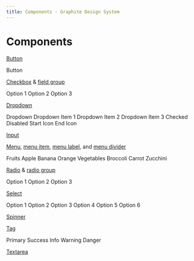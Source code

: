 ```yaml
---
title: Components - Graphite Design System
---
```


# Components

[Button](/components/button)

<div class="example-block">
<gr-button>Button</gr-button>
</div>

[Checkbox](/components/checkbox) & [field group](/components/field-group)

<div class="example-block">
  <gr-field-group label="Select options">
    <gr-checkbox>Option 1</gr-checkbox>
    <gr-checkbox>Option 2</gr-checkbox>
    <gr-checkbox>Option 3</gr-checkbox>
  </gr-field-group>
</div>

[Dropdown](/components/dropdown)

<div class="example-block">
  <gr-dropdown>
    <gr-button slot="trigger" caret>Dropdown</gr-button>
    <gr-menu>
      <gr-menu-item>Dropdown Item 1</gr-menu-item>
      <gr-menu-item>Dropdown Item 2</gr-menu-item>
      <gr-menu-item>Dropdown Item 3</gr-menu-item>
      <gr-menu-divider></gr-menu-divider>
      <gr-menu-item checked>Checked</gr-menu-item>
      <gr-menu-item disabled>Disabled</gr-menu-item>
      <gr-menu-divider></gr-menu-divider>
      <gr-menu-item>
        Start Icon
        <ion-icon slot="start" name="gift-outline"></ion-icon>
      </gr-menu-item>
      <gr-menu-item>
        End Icon
        <ion-icon slot="end" name="heart-outline"></ion-icon>
      </gr-menu-item>
    </gr-menu>
  </gr-dropdown>
</div>

[Input](/components/input)

<div class="example-block">
  <gr-input label="Name"></gr-input>
</div>

[Menu](/components/menu), [menu item](/components/menu-item), [menu label](/components/menu-label), and [menu divider](/components/menu-divider)

<div class="example-block">
  <gr-menu style="max-width: 200px; border: solid 1px var(--gr-panel-border-color); border-radius: var(--gr-border-radius-medium);">
    <gr-menu-label>Fruits</gr-menu-label>
    <gr-menu-item value="apple">Apple</gr-menu-item>
    <gr-menu-item value="banana">Banana</gr-menu-item>
    <gr-menu-item value="orange">Orange</gr-menu-item>
    <gr-menu-divider></gr-menu-divider>
    <gr-menu-label>Vegetables</gr-menu-label>
    <gr-menu-item value="broccoli">Broccoli</gr-menu-item>
    <gr-menu-item value="carrot">Carrot</gr-menu-item>
    <gr-menu-item value="zucchini">Zucchini</gr-menu-item>
  </gr-menu>
</div>

[Radio](/components/radio) & [radio group](/components/radio-group)

<div class="example-block">
  <gr-radio-group label="Select an option" value="1">
    <gr-radio value="1">Option 1</gr-radio>
    <gr-radio value="2">Option 2</gr-radio>
    <gr-radio value="3">Option 3</gr-radio>
  </gr-radio-group>
</div>

[Select](/components/select)

<div class="example-block">
  <gr-select label="Select one">
    <gr-menu-item value="option-1">Option 1</gr-menu-item>
    <gr-menu-item value="option-2">Option 2</gr-menu-item>
    <gr-menu-item value="option-3">Option 3</gr-menu-item>
    <gr-menu-divider></gr-menu-divider>
    <gr-menu-item value="option-4">Option 4</gr-menu-item>
    <gr-menu-item value="option-5">Option 5</gr-menu-item>
    <gr-menu-item value="option-6">Option 6</gr-menu-item>
  </gr-select>
</div>

[Spinner](/components/spinner)

<div class="example-block">
  <gr-spinner></gr-spinner>
</div>

[Tag](/components/tag)

<div class="example-block">
  <gr-tag type="primary">Primary</gr-tag>
  <gr-tag type="success">Success</gr-tag>
  <gr-tag type="info">Info</gr-tag>
  <gr-tag type="warning">Warning</gr-tag>
  <gr-tag type="danger">Danger</gr-tag>
</div>

[Textarea](/components/textarea)

<div class="example-block">
  <gr-textarea label="Feedback"></gr-textarea>
</div>
